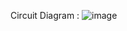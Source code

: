 Circuit Diagram :
![image](https://user-images.githubusercontent.com/102690524/165034469-f782482a-58d4-4f1d-8754-c47c0983ad5f.png)
